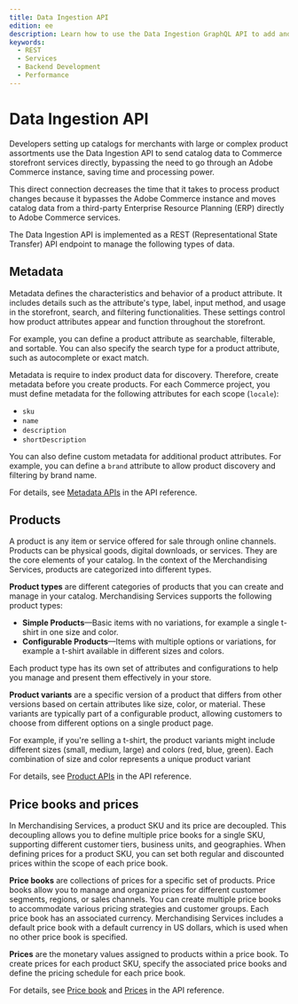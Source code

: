 ```yaml
---
title: Data Ingestion API
edition: ee
description: Learn how to use the Data Ingestion GraphQL API to add and manage product data using the composable catalog data model.
keywords:
  - REST
  - Services
  - Backend Development
  - Performance
---
```


# Data Ingestion API

Developers setting up catalogs for merchants with large or complex product assortments use the Data Ingestion API to send catalog data to Commerce storefront services directly, bypassing the need to go through an Adobe Commerce instance, saving time and processing power.

This direct connection decreases the time that it takes to process product changes because it bypasses the Adobe Commerce instance and moves catalog data from a third-party Enterprise Resource Planning (ERP) directly to Adobe Commerce services.

The Data Ingestion API is implemented as a REST (Representational State Transfer) API endpoint to manage the following types of data.

## Metadata

Metadata defines the characteristics and behavior of a product attribute. It includes details such as the attribute's type, label, input method, and usage in the storefront, search, and filtering functionalities. These settings control how product attributes appear and function throughout the storefront.

For example, you can define a product attribute as searchable, filterable, and sortable. You can also specify the search type for a product attribute, such as autocomplete or exact match.

Metadata is require to index product data for discovery. Therefore, create metadata before you create products. For each Commerce project, you must define metadata for the following attributes for each scope (`locale`):

- `sku`
- `name`
- `description`
- `shortDescription`

You can also define custom metadata for additional product attributes. For example, you can define a `brand` attribute to allow product discovery and filtering by brand name.

For details, see [Metadata APIs](https://developer-stage.adobe.com/commerce/services/composable-catalog/data-ingestion/api-reference/#tag/Metadata) in the API reference.

## Products

A product is any item or service offered for sale through online channels. Products can be physical goods, digital downloads, or services. They are the core elements of your catalog. In the context of the Merchandising Services, products are categorized into different types.

**Product types** are different categories of products that you can create and manage in your catalog. Merchandising Services supports the following product types:

  - **Simple Products**—Basic items with no variations, for example a single t-shirt in one size and color.
  - **Configurable Products**—Items with multiple options or variations, for example a t-shirt available in different sizes and colors.

Each product type has its own set of attributes and configurations to help you manage and present them effectively in your store.

**Product variants** are a specific version of a product that differs from other versions based on certain attributes like size, color, or material. These variants are typically part of a configurable product, allowing customers to choose from different options on a single product page.

For example, if you're selling a t-shirt, the product variants might include different sizes (small, medium, large) and colors (red, blue, green). Each combination of size and color represents a unique product variant

For details, see [Product APIs](https://developer-stage.adobe.com/commerce/services/composable-catalog/data-ingestion/api-reference/#tag/Products) in the API reference.

## Price books and prices

In Merchandising Services, a product SKU and its price are decoupled. This decoupling allows you to define multiple price books for a single SKU, supporting different customer tiers, business units, and geographies. When defining prices for a product SKU, you can set both regular and discounted prices within the scope of each price book.

**Price books** are collections of prices for a specific set of products. Price books allow you to manage and organize prices for different customer segments, regions, or sales channels. You can create multiple price books to accommodate various pricing strategies and customer groups. Each price book has an associated currency. Merchandising Services includes a default price book with a default currency in US dollars, which is used when no other price book is specified.

**Prices** are the monetary values assigned to products within a price book. To create prices for each product SKU, specify the associated price books and define the pricing schedule for each price book.

For details, see [Price book](https://developer-stage.adobe.com/commerce/services/composable-catalog/data-ingestion/api-reference/#tag/Price-Books) and [Prices](https://developer-stage.adobe.com/commerce/services/composable-catalog/data-ingestion/api-reference/#tag/Price-Books) in the API reference.
